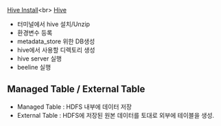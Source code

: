 
[Hive Install]('https://echo-edu.notion.site/hive-install-40cff412bed042b8be6dd801fcf05fa9')<br>
[Hive]('https://echo-edu.notion.site/hive-1dc85a2757304b0cb8c541e1752c534c')

- 터미널에서 hive 설치/Unzip
- 환경변수 등록
- metadata_store 위한 DB생성 
- hive에서 사용할 디렉토리 생성
- hive server 실행
- beeline 실행

## Managed Table / External Table
- Managed Table : HDFS 내부에 데이터 저장 
- External Table : HDFS에 저장된 원본 데이터를 토대로 외부에 테이블을 생성.
